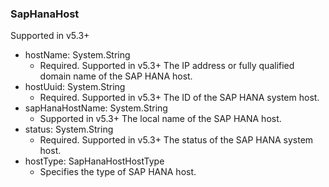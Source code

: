 ### SapHanaHost
Supported in v5.3+

- hostName: System.String
  - Required. Supported in v5.3+
  The IP address or fully qualified domain name of the SAP HANA host.
- hostUuid: System.String
  - Required. Supported in v5.3+
  The ID of the SAP HANA system host.
- sapHanaHostName: System.String
  - Supported in v5.3+
  The local name of the SAP HANA host.
- status: System.String
  - Required. Supported in v5.3+
  The status of the SAP HANA system host.
- hostType: SapHanaHostHostType
  - Specifies the type of SAP HANA host.
